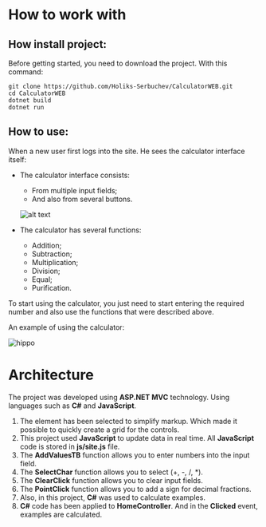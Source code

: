 # How to work with
## How install project:
Before getting started, you need to download the project.
  With this command:
 ```
 git clone https://github.com/Holiks-Serbuchev/CalculatorWEB.git
 cd CalculatorWEB
 dotnet build
 dotnet run
 ```
 ## How to use:
When a new user first logs into the site. He sees the calculator interface itself:
* The calculator interface consists: 
  * From multiple input fields;
  * And also from several buttons.
   
   ![alt text](https://i.imgur.com/r2pxLKO_d.webp?maxwidth=760&fidelity=grand)
   
* The calculator has several functions:
    * Addition;
    * Subtraction;
    * Multiplication;
    * Division;
    * Equal;
    * Purification.
    
To start using the calculator, you just need to start entering the required number and also use the functions that were described above.

An example of using the calculator:

![hippo](https://i.imgur.com/cVhNzft.gif)

# Architecture
The project was developed using __ASP.NET MVC__ technology. Using languages such as __C#__ and __JavaScript__.
1) The <table> element has been selected to simplify markup. Which made it possible to quickly create a grid for the controls.
2) This project used __JavaScript__ to update data in real time. All __JavaScript__ code is stored in __js/site.js__ file.
4) The __AddValuesTB__ function allows you to enter numbers into the input field.
5) The __SelectChar__ function allows you to select (+, -, /, *).
6) The __ClearClick__ function allows you to clear input fields.
7) The __PointClick__ function allows you to add a sign for decimal fractions.
8) Also, in this project, __C#__ was used to calculate examples.
9) __C#__ code has been applied to __HomeController__. And in the __Clicked__ event, examples are calculated.
